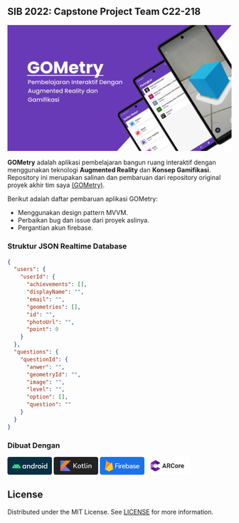 ## SIB 2022: Capstone Project Team C22-218

![Screenshot](app-banner.webp)

**GOMetry** adalah aplikasi pembelajaran bangun ruang interaktif dengan menggunakan teknologi **Augmented Reality** dan **Konsep Gamifikasi**. Repository ini merupakan salinan dan pembaruan dari repository original proyek akhir tim saya [(GOMetry)](https://github.com/EndKn1ght/gometry).

Berikut adalah daftar pembaruan aplikasi GOMetry:

- Menggunakan design pattern MVVM.
- Perbaikan bug dan issue dari proyek aslinya.
- Pergantian akun firebase.

### Struktur JSON Realtime Database

```JSON
{
  "users": {
    "userId": {
      "achievements": [],
      "displayName": "",
      "email": "",
      "geometries": [],
      "id": "",
      "photoUrl": "",
      "point": 0
    }
  },
  "questions": {
    "questionId": {
      "anwer": "",
      "geometryId": "",
      "image": "",
      "level": "",
      "option": [],
      "question": ""
    }
  }
}
```

### Dibuat Dengan

[<img src='android.svg' alt='android' width='100' />](https://www.android.com/)
[<img src='kotlin.svg' alt='kotlin' width='100' />](https://kotlinlang.org/)
[<img src='firebase.svg' alt='firebase' width='100' />](https://firebase.google.com/)
[<img src='arcore.svg' alt='ARCore' width='100' />](https://developers.google.com/ar)

## License

Distributed under the MIT License. See [LICENSE](LICENSE) for more information.
